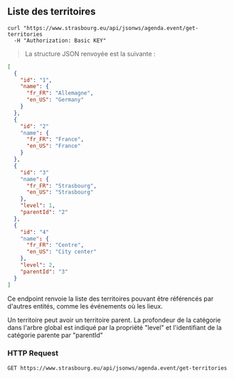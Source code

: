 ## Liste des territoires

```shell
curl "https://www.strasbourg.eu/api/jsonws/agenda.event/get-territories
  -H "Authorization: Basic KEY"
```

> La structure JSON renvoyée est la suivante :

```json
[
  {    
    "id": "1",
    "name": {
      "fr_FR": "Allemagne",
      "en_US": "Germany"
    }
  },
  {
    "id": "2"
    "name": {
      "fr_FR": "France",
      "en_US": "France"
    }
  },
  {
    "id": "3"
    "name": {
      "fr_FR": "Strasbourg",
      "en_US": "Strasbourg"
    },
    "level": 1,
    "parentId": "2"
  },
  {
    "id": "4"
    "name": {
      "fr_FR": "Centre",
      "en_US": "City center"
    },
    "level": 2,
    "parentId": "3"
  }
]
```

Ce endpoint renvoie la liste des territoires pouvant être référencés par d'autres entités, comme les événements où les lieux.

<aside class="notice">Un territoire peut avoir un territoire parent. La profondeur de la catégorie dans l'arbre global est indiqué par la propriété "level" et l'identifiant de la catégorie parente par "parentId"</aside>

### HTTP Request

`GET https://www.strasbourg.eu/api/jsonws/agenda.event/get-territories`